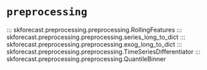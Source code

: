 # `preprocessing`

::: skforecast.preprocessing.preprocessing.RollingFeatures
::: skforecast.preprocessing.preprocessing.series_long_to_dict
::: skforecast.preprocessing.preprocessing.exog_long_to_dict
::: skforecast.preprocessing.preprocessing.TimeSeriesDifferentiator
::: skforecast.preprocessing.preprocessing.QuantileBinner 
